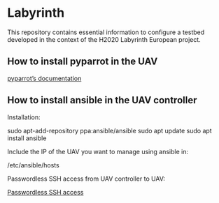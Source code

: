 # Labyrinth

This repository contains essential information to configure a testbed developed in the context of the H2020 Labyrinth European project.


## How to install pyparrot in the UAV

[pyparrot’s documentation](https://pyparrot.readthedocs.io/en/latest/)

## How to install ansible in the UAV controller

Installation:

sudo apt-add-repository ppa:ansible/ansible
sudo apt update
sudo apt install ansible

Include the IP of the UAV you want to manage using ansible in:

/etc/ansible/hosts

Passwordless SSH access from UAV controller to UAV:

[Passwordless SSH access](https://www.raspberrypi.org/documentation/remote-access/ssh/passwordless.md)


